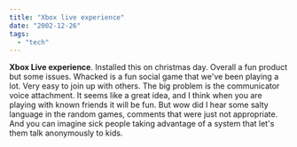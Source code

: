 ```yaml
---
title: "Xbox live experience"
date: "2002-12-26"
tags: 
  - "tech"
---
```


**Xbox Live experience**. Installed this on christmas day. Overall a fun product but some issues. Whacked is a fun social game that we've been playing a lot. Very easy to join up with others. The big problem is the communicator voice attachment. It seems like a great idea, and I think when you are playing with known friends it will be fun. But wow did I hear some salty language in the random games, comments that were just not appropriate. And you can imagine sick people taking advantage of a system that let's them talk anonymously to kids.
